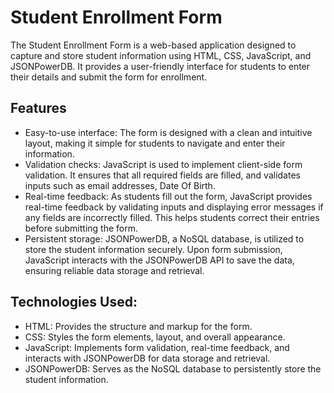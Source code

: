 # Student Enrollment Form 
The Student Enrollment Form is a web-based application designed to capture and store student information using HTML, CSS, JavaScript, and JSONPowerDB. It provides a user-friendly interface for students to enter their details and submit the form for enrollment.
## Features

- Easy-to-use interface: The form is designed with a clean and intuitive layout, making it simple for students to navigate and enter their information.
- Validation checks: JavaScript is used to implement client-side form validation. It ensures that all required fields are filled, and validates inputs such as email addresses, Date Of Birth.
- Real-time feedback: As students fill out the form, JavaScript provides real-time feedback by validating inputs and displaying error messages if any fields are incorrectly filled. This helps students correct their entries before submitting the form.
- Persistent storage: JSONPowerDB, a NoSQL database, is utilized to store the student information securely. Upon form submission, JavaScript interacts with the JSONPowerDB API to save the data, ensuring reliable data storage and retrieval.

## Technologies Used:
- HTML: Provides the structure and markup for the form.
- CSS: Styles the form elements, layout, and overall appearance.
- JavaScript: Implements form validation, real-time feedback, and interacts with JSONPowerDB for data storage and retrieval.
- JSONPowerDB: Serves as the NoSQL database to persistently store the student information.

